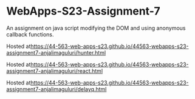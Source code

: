 # WebApps-S23-Assignment-7
An assignment on java script modifying the DOM and using anonymous callback functions.

Hosted at<https://44-563-web-apps-s23.github.io/44563-webapps-s23-assignment7-anjalimaguluri/hunter.html>

Hosted at<https://44-563-web-apps-s23.github.io/44563-webapps-s23-assignment7-anjalimaguluri/react.html>

Hosted at<https://44-563-web-apps-s23.github.io/44563-webapps-s23-assignment7-anjalimaguluri/delayq.html>